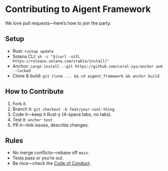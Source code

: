 # Contributing to Aigent Framework
We love pull requests—here’s how to join the party.

## Setup
- Rust: `rustup update`
- Solana CLI: `sh -c "$(curl -sSfL https://release.solana.com/stable/install)"`
- Anchor: `cargo install --git https://github.com/coral-xyz/anchor avm --locked`
- Clone & build: `git clone ... && cd aigent_framework && anchor build`

## How to Contribute
1. Fork it.
2. Branch it: `git checkout -b feat/your-cool-thing`
3. Code it—keep it Rust-y (4-space tabs, no tabs).
4. Test it: `anchor test`
5. PR it—link issues, describe changes.

## Rules
- No merge conflicts—rebase off `main`.
- Tests pass or you’re out.
- Be nice—check the [Code of Conduct](CODE_OF_CONDUCT.md).